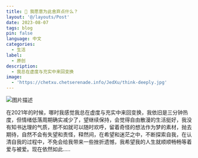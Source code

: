 ```yaml
---
title: 🌱 我愿意为此舍弃点什么？
layout: '@/layouts/Post'
date: 2023-08-07
tags: blog
pin: false
language: 中文
categories:
  - 生活
label:
  - 原创
description:
  - 我总在虚度与充实中来回变换
image:
  - 'https://chetxu.chetserenade.info/JedXu/think-deeply.jpg'
---
```


![图片描述](https://chetxu.chetserenade.info/JedXu/think-deeply.jpg)

在2021年的时候，哪时我感觉我总在虚度与充实中来回变换，我依旧是三分钟热度，但情绪低落周期确实减少了，望继续保持，会觉得自由散漫的生活挺好，我没有知书达理的气质，那不如就可以随时欢呼，留着奇怪的想法作为梦的素材，抛去期待，自然不会有失望和责怪，释然间，在希望和迷茫之中，不断探索自我，在认清自我的过程中，不免会给我带来一些挫折遗憾，我希望我的人生就顺顺畅畅等着爱与被爱。现在依然如此.....

